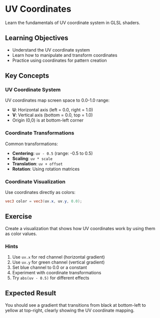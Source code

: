 # UV Coordinates

Learn the fundamentals of UV coordinate system in GLSL shaders.

## Learning Objectives

- Understand the UV coordinate system
- Learn how to manipulate and transform coordinates
- Practice using coordinates for pattern creation

## Key Concepts

### UV Coordinate System

UV coordinates map screen space to 0.0-1.0 range:
- **U**: Horizontal axis (left = 0.0, right = 1.0)
- **V**: Vertical axis (bottom = 0.0, top = 1.0)
- Origin (0,0) is at bottom-left corner

### Coordinate Transformations

Common transformations:
- **Centering**: `uv - 0.5` (range: -0.5 to 0.5)
- **Scaling**: `uv * scale`
- **Translation**: `uv + offset`
- **Rotation**: Using rotation matrices

### Coordinate Visualization

Use coordinates directly as colors:
```glsl
vec3 color = vec3(uv.x, uv.y, 0.0);
```

## Exercise

Create a visualization that shows how UV coordinates work by using them as color values.

### Hints

1. Use `uv.x` for red channel (horizontal gradient)
2. Use `uv.y` for green channel (vertical gradient)
3. Set blue channel to 0.0 or a constant
4. Experiment with coordinate transformations
5. Try `abs(uv - 0.5)` for different effects

## Expected Result

You should see a gradient that transitions from black at bottom-left to yellow at top-right, clearly showing the UV coordinate mapping.